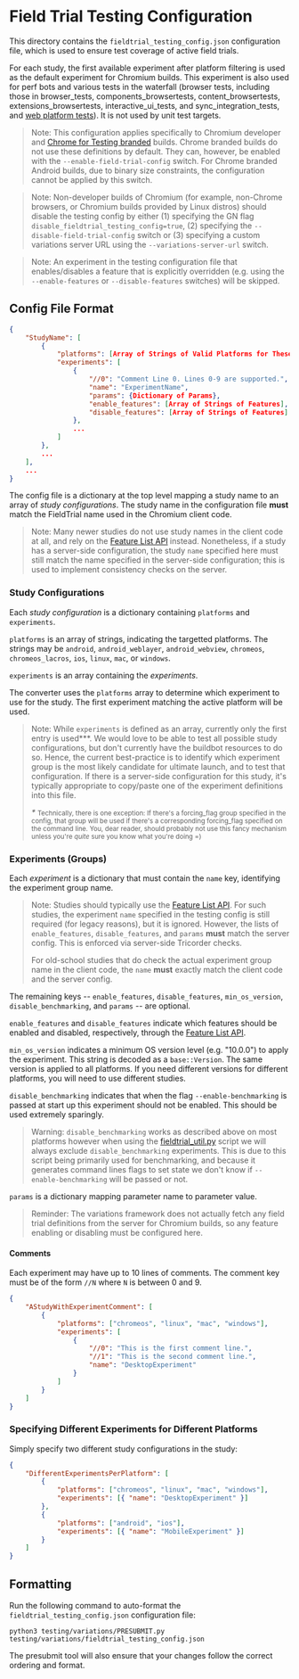 # Field Trial Testing Configuration

This directory contains the `fieldtrial_testing_config.json` configuration file,
which is used to ensure test coverage of active field trials.

For each study, the first available experiment after platform filtering is used
as the default experiment for Chromium builds. This experiment is also used for
perf bots and various tests in the waterfall (browser tests, including those in
browser_tests, components_browsertests, content_browsertests,
extensions_browsertests, interactive_ui_tests, and sync_integration_tests, and
[web platform tests](/docs/testing/web_platform_tests.md)). It is not used by
unit test targets.

> Note: This configuration applies specifically to Chromium developer and
> [Chrome for Testing branded](https://goo.gle/chrome-for-testing) builds.
> Chrome branded builds do not use these definitions by default. They can, however,
> be enabled with the `--enable-field-trial-config` switch.
> For Chrome branded Android builds, due to binary size constraints, the
> configuration cannot be applied by this switch.

> Note: Non-developer builds of Chromium (for example, non-Chrome browsers,
> or Chromium builds provided by Linux distros) should disable the testing
> config by either (1) specifying the GN flag `disable_fieldtrial_testing_config=true`,
> (2) specifying the `--disable-field-trial-config` switch or (3) specifying a
> custom variations server URL using the `--variations-server-url` switch.

> Note: An experiment in the testing configuration file that enables/disables a
> feature that is explicitly overridden (e.g. using the `--enable-features` or
> `--disable-features` switches) will be skipped.

## Config File Format

```json
{
    "StudyName": [
        {
            "platforms": [Array of Strings of Valid Platforms for These Experiments],
            "experiments": [
                {
                    "//0": "Comment Line 0. Lines 0-9 are supported.",
                    "name": "ExperimentName",
                    "params": {Dictionary of Params},
                    "enable_features": [Array of Strings of Features],
                    "disable_features": [Array of Strings of Features]
                },
                ...
            ]
        },
        ...
    ],
    ...
}
```

The config file is a dictionary at the top level mapping a study name to an
array of *study configurations*. The study name in the configuration file
**must** match the FieldTrial name used in the Chromium client code.

> Note: Many newer studies do not use study names in the client code at all, and
> rely on the [Feature List API][FeatureListAPI] instead. Nonetheless, if a
> study has a server-side configuration, the study `name` specified here
> must still match the name specified in the server-side configuration; this is
> used to implement consistency checks on the server.

### Study Configurations

Each *study configuration* is a dictionary containing `platforms` and
`experiments`.

`platforms` is an array of strings, indicating the targetted platforms. The
strings may be `android`, `android_weblayer`, `android_webview`, `chromeos`,
`chromeos_lacros`, `ios`, `linux`, `mac`, or `windows`.

`experiments` is an array containing the *experiments*.

The converter uses the `platforms` array to determine which experiment to use
for the study. The first experiment matching the active platform will be used.

> Note: While `experiments` is defined as an array, currently only the first
> entry is used*\**. We would love to be able to test all possible study
> configurations, but don't currently have the buildbot resources to do so.
> Hence, the current best-practice is to identify which experiment group is the
> most likely candidate for ultimate launch, and to test that configuration. If
> there is a server-side configuration for this study, it's typically
> appropriate to copy/paste one of the experiment definitions into this file.
>
> *\**
> <small>
>   Technically, there is one exception: If there's a forcing_flag group
>   specified in the config, that group will be used if there's a corresponding
>   forcing_flag specified on the command line. You, dear reader, should
>   probably not use this fancy mechanism unless you're <em>quite</em> sure you
>   know what you're doing =)
> </small>

### Experiments (Groups)
Each *experiment* is a dictionary that must contain the `name` key, identifying
the experiment group name.

> Note: Studies should typically use the [Feature List API][FeatureListAPI]. For
> such studies, the experiment `name` specified in the testing config is still
> required (for legacy reasons), but it is ignored. However, the lists of
> `enable_features`, `disable_features`, and `params` **must** match the server
> config. This is enforced via server-side Tricorder checks.
>
> For old-school studies that do check the actual experiment group name in the
> client code, the `name` **must** exactly match the client code and the server
> config.

The remaining keys -- `enable_features`, `disable_features`, `min_os_version`,
`disable_benchmarking`, and `params` -- are optional.

`enable_features` and `disable_features` indicate which features should be
enabled and disabled, respectively, through the
[Feature List API][FeatureListAPI].

`min_os_version` indicates a minimum OS version level (e.g. "10.0.0") to apply
the experiment. This string is decoded as a `base::Version`. The same version is
applied to all platforms. If you need different versions for different
platforms, you will need to use different studies.

`disable_benchmarking` indicates that when the flag
`--enable-benchmarking` is passed at start up this experiment should not be
enabled. This should be used extremely sparingly.

> Warning: `disable_benchmarking` works as described above on most platforms
> however when using the
> [fieldtrial_util.py](https://source.chromium.org/chromium/chromium/src/+/main:tools/variations/fieldtrial_util.py)
> script we will always exclude `disable_benchmarking` experiments. This is
> due to this script being primarily used for benchmarking, and because it
> generates command lines flags to set state we don't know if
> `--enable-benchmarking` will be passed or not.

`params` is a dictionary mapping parameter name to parameter value.

> Reminder: The variations framework does not actually fetch any field trial
> definitions from the server for Chromium builds, so any feature enabling or
> disabling must be configured here.

[FeatureListAPI]: https://cs.chromium.org/chromium/src/base/feature_list.h

#### Comments

Each experiment may have up to 10 lines of comments. The comment key must be of
the form `//N` where `N` is between 0 and 9.

```json
{
    "AStudyWithExperimentComment": [
        {
            "platforms": ["chromeos", "linux", "mac", "windows"],
            "experiments": [
                {
                    "//0": "This is the first comment line.",
                    "//1": "This is the second comment line.",
                    "name": "DesktopExperiment"
                }
            ]
        }
    ]
}
```

### Specifying Different Experiments for Different Platforms
Simply specify two different study configurations in the study:

```json
{
    "DifferentExperimentsPerPlatform": [
        {
            "platforms": ["chromeos", "linux", "mac", "windows"],
            "experiments": [{ "name": "DesktopExperiment" }]
        },
        {
            "platforms": ["android", "ios"],
            "experiments": [{ "name": "MobileExperiment" }]
        }
    ]
}
```

## Formatting

Run the following command to auto-format the `fieldtrial_testing_config.json`
configuration file:

```shell
python3 testing/variations/PRESUBMIT.py testing/variations/fieldtrial_testing_config.json
```

The presubmit tool will also ensure that your changes follow the correct
ordering and format.
